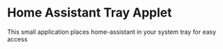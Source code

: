 # Home Assistant Tray Applet

This small application places home-assistant in your system tray for easy access


